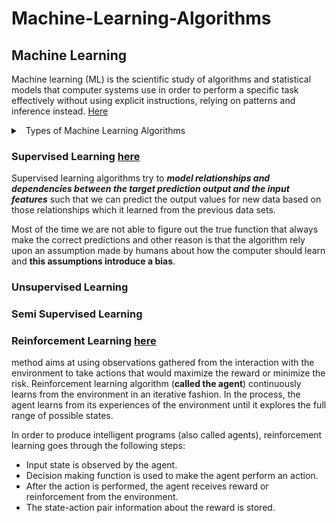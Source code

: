 # Machine-Learning-Algorithms

## Machine Learning

Machine learning (ML) is the scientific study of algorithms and statistical models that computer systems use in order to perform a specific task effectively without using explicit instructions, relying on patterns and inference instead. [Here](https://en.wikipedia.org/wiki/Machine_learning)
 
 <details> 
 <summary> 
 <a class="btnfire small stroke"><em class="fas fa-chevron-circle-down"></em>&nbsp;&nbsp;Types of Machine Learning Algorithms</a> 
 </summary>
  
  - [**Supervised learning**](https://github.com/arpitj07/Machine-Learning-Journey/blob/master/README.md#supervised-learning)
    - Nearest Neighbor
    - Naive Bayes
    - Decision Trees
    - Linear Regression
    - Support Vector Machines (SVM)
    - Neural Networks
    
    
  - [**Unsupervised Learning**](https://github.com/arpitj07/Machine-Learning-Journey/blob/master/README.md#unsupervised-learning)
    - Clustering
     - hierarchical clustering
     - k-means
     - mixture models
     - DBSCAN
     - OPTICS algorithm
    - Anomaly detection
     - Local Outlier Factor
    - Neural Networks
     - Autoencoders
     - Deep Belief Nets
     - Hebbian Learning
     - Generative Adversarial Networks
     - Self-organizing map
   Approaches for learning latent variable models such as
     - Expectation–maximization algorithm (EM)
     - Method of moments
    - Blind signal separation techniques
      - Principal component analysis
      - Independent component analysis
      - Non-negative matrix factorization
      - Singular value decomposition
      
      
  - [**Semi-supervised Learning**](https://github.com/arpitj07/Machine-Learning-Journey/blob/master/README.md#semi-supervised-learning)
  - [**Reinforcement Learning**](https://github.com/arpitj07/Machine-Learning-Journey/blob/master/README.md#reinforcement-learning)
    - Q-Learning
    - Temporal Difference (TD)
    - Deep Adversarial Networks
 </details>
 

### Supervised Learning [here](https://towardsdatascience.com/types-of-machine-learning-algorithms-you-should-know-953a08248861)

Supervised learning algorithms try to **_model relationships and dependencies between the target prediction output and the input features_** such that we can predict the output values for new data based on those relationships which it learned from the previous data sets.

Most of the time we are not able to figure out the true function that always make the correct predictions and other reason is that the algorithm rely upon an assumption made by humans about how the computer should learn and **this assumptions introduce a bias**.


### Unsupervised Learning


### Semi Supervised Learning


### Reinforcement Learning [here](https://towardsdatascience.com/types-of-machine-learning-algorithms-you-should-know-953a08248861)

method aims at using observations gathered from the interaction with the environment to take actions that would maximize the reward or minimize the risk. Reinforcement learning algorithm (**called the agent**) continuously learns from the environment in an iterative fashion. In the process, the agent learns from its experiences of the environment until it explores the full range of possible states.

In order to produce intelligent programs (also called agents), reinforcement learning goes through the following steps:

- Input state is observed by the agent.
- Decision making function is used to make the agent perform an action.
- After the action is performed, the agent receives reward or reinforcement from the environment.
- The state-action pair information about the reward is stored.

